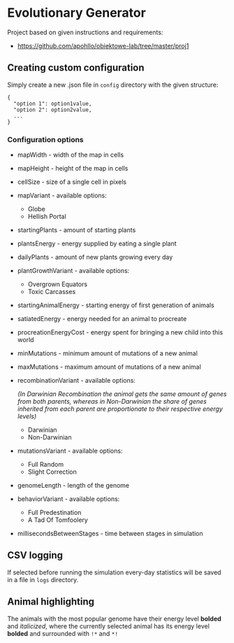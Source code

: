 # Evolutionary Generator

Project based on given instructions and requirements:
 - https://github.com/apohllo/obiektowe-lab/tree/master/proj1

## Creating custom configuration

Simply create a new .json file in `config` directory with the given structure:

```
{
  "option 1": option1value,
  "option 2": option2value,
  ...
}
```

### Configuration options
  - mapWidth - width of the map in cells
  - mapHeight - height of the map in cells
  - cellSize - size of a single cell in pixels
  - mapVariant - available options:
    - Globe
    - Hellish Portal
  - startingPlants - amount of starting plants
  - plantsEnergy - energy supplied by eating a single plant
  - dailyPlants - amount of new plants growing every day
  - plantGrowthVariant - available options:
    - Overgrown Equators
    - Toxic Carcasses
  - startingAnimalEnergy - starting energy of first generation of animals 
  - satiatedEnergy - energy needed for an animal to procreate
  - procreationEnergyCost - energy spent for bringing a new child into this world
  - minMutations - minimum amount of mutations of a new animal
  - maxMutations - maximum amount of mutations of a new animal
  - recombinationVariant - available options:

    *(In Darwinian Recombination the animal gets the same amount of genes from both parents, whereas in Non-Darwinian
    the share of genes inherited from each parent are proportionate to their respective energy levels)*
    - Darwinian
    - Non-Darwinian
  - mutationsVariant - available options:
    - Full Random
    - Slight Correction
  - genomeLength - length of the genome       
  - behaviorVariant - available options:
    - Full Predestination
    - A Tad Of Tomfoolery
  - millisecondsBetweenStages - time between stages in simulation

## CSV logging

If selected before running the simulation every-day statistics will be saved in a file in `logs` directory.

## Animal highlighting

The animals with the most popular genome have their energy level **bolded** and *italicized*, where the currently 
selected animal has its energy level **bolded** and surrounded with `!*` and `*!`


